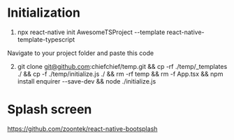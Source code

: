 # Initialization
1) npx react-native init AwesomeTSProject --template react-native-template-typescript

Navigate to your project folder and paste this code

2) git clone git@github.com:chiefchief/temp.git && cp -rf ./temp/_templates ./ && cp -f ./temp/initialize.js ./ && rm -rf temp && rm -f App.tsx && npm install enquirer --save-dev && node ./initialize.js  

# Splash screen
https://github.com/zoontek/react-native-bootsplash
